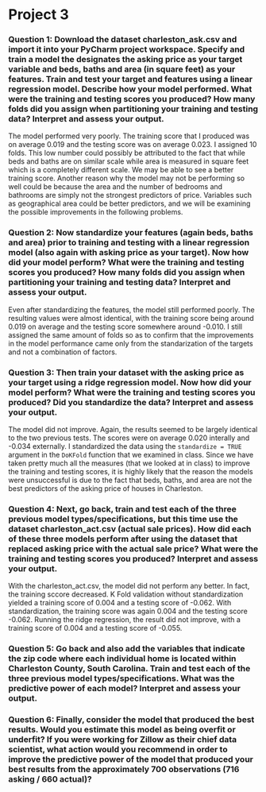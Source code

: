 # Project 3

### Question 1: Download the dataset charleston_ask.csv and import it into your PyCharm project workspace. Specify and train a model the designates the asking price as your target variable and beds, baths and area (in square feet) as your features. Train and test your target and features using a linear regression model. Describe how your model performed. What were the training and testing scores you produced? How many folds did you assign when partitioning your training and testing data? Interpret and assess your output.

The model performed very poorly. The training score that I produced was on average 0.019 and the testing score was on average 0.023. I assigned 10 folds. This low number could possibly be attributed to the fact that while beds and baths are on similar scale while area is measured in square feet which is a completely different scale. We may be able to see a better training score. Another reason why the model may not be performing so well could be because the area and the number of bedrooms and bathrooms are simply not the strongest predictors of price. Variables such as geographical area could be better predictors, and we will be examining the possible improvements in the following problems. 

### Question 2: Now standardize your features (again beds, baths and area) prior to training and testing with a linear regression model (also again with asking price as your target). Now how did your model perform? What were the training and testing scores you produced? How many folds did you assign when partitioning your training and testing data? Interpret and assess your output.

Even after standardizing the features, the model still performed poorly. The resulting values were almost identical, with the training score being around 0.019 on average and the testing score somewhere around -0.010. I still assigned the same amount of folds so as to confirm that the improvements in the model performance came only from the standarization of the targets and not a combination of factors. 

### Question 3: Then train your dataset with the asking price as your target using a ridge regression model. Now how did your model perform? What were the training and testing scores you produced? Did you standardize the data? Interpret and assess your output.

The model did not improve. Again, the results seemed to be largely identical to the two previous tests. The scores were on average 0.020 interally and -0.034 externally. I standardized the data using the `standardize = TRUE` argument in the `DoKFold` function that we examined in class. Since we have taken pretty much all the measures (that we looked at in class) to improve the training and testing scores, it is highly likely that the reason the models were unsuccessful is due to the fact that beds, baths, and area are not the best predictors of the asking price of houses in Charleston. 

### Question 4: Next, go back, train and test each of the three previous model types/specifications, but this time use the dataset charleston_act.csv (actual sale prices). How did each of these three models perform after using the dataset that replaced asking price with the actual sale price? What were the training and testing scores you produced? Interpret and assess your output.

With the charleston_act.csv, the model did not perform any better. In fact, the training sccore decreased. K Fold validation without standardization yielded a training score of 0.004 and a testing score of -0.062. With standardization, the training score was again 0.004 and the testing score -0.062. Running the ridge regression, the result did not improve, with a training score of 0.004 and a testing score of -0.055. 

### Question 5: Go back and also add the variables that indicate the zip code where each individual home is located within Charleston County, South Carolina. Train and test each of the three previous model types/specifications. What was the predictive power of each model? Interpret and assess your output.



### Question 6: Finally, consider the model that produced the best results. Would you estimate this model as being overfit or underfit? If you were working for Zillow as their chief data scientist, what action would you recommend in order to improve the predictive power of the model that produced your best results from the approximately 700 observations (716 asking / 660 actual)?






